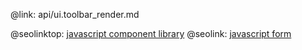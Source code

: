 @link: api/ui.toolbar_render.md

@seolinktop: [javascript component library](https://webix.com)
@seolink: [javascript form](https://webix.com/widget/form/)